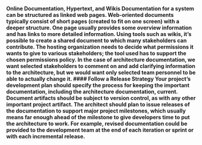 #### Online Documentation, Hypertext, and Wikis Documentation for a system can be structured as linked web pages. Web-oriented documents typically consist of short pages (created to fit on one screen) with a deeper structure. One page usually provides some overview information and has links to more detailed information. Using tools such as wikis, it’s possible to create a shared document to which many stakeholders can contribute. The hosting organization needs to decide what permissions it wants to give to various stakeholders; the tool used has to support the chosen permissions policy. In the case of architecture documentation, we want selected stakeholders to comment on and add clarifying information to the architecture, but we would want only selected team personnel to be able to actually change it. #### Follow a Release Strategy Your project’s development plan should specify the process for keeping the important documentation, including the architecture documentation, current. Document artifacts should be subject to version control, as with any other important project artifact. The architect should plan to issue releases of the documentation to support major project milestones, which usually means far enough ahead of the milestone to give developers time to put the architecture to work. For example, revised documentation could be provided to the development team at the end of each iteration or sprint or with each incremental release.